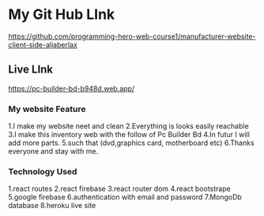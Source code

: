 # My Git Hub LInk

https://github.com/programming-hero-web-course1/manufacturer-website-client-side-aljaberlax

## Live LInk

https://pc-builder-bd-b948d.web.app/

### My website Feature

1.I make my website neet and clean 
2.Everything is looks easily reachable 
3.I make this inventory web with the follow of Pc Builder Bd
4.In futur I will add more parts.
5.such that (dvd,graphics card, motherboard etc)
6.Thanks everyone and stay with me.

### Technology Used
1.react routes
2.react firebase
3.react router dom
4.react bootstrape
5.google firebase 
6.authentication with email and password
7.MongoDb database
8.heroku live site

